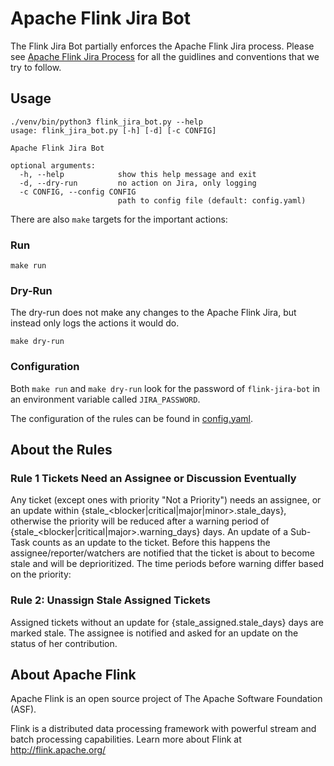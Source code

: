 # Apache Flink Jira Bot

The Flink Jira Bot partially enforces the Apache Flink Jira process. Please see [Apache Flink Jira Process](https://cwiki.apache.org/confluence/display/FLINK/Flink+Jira+Process) for all the guidlines and conventions that we try to follow.

## Usage

```
./venv/bin/python3 flink_jira_bot.py --help
usage: flink_jira_bot.py [-h] [-d] [-c CONFIG]

Apache Flink Jira Bot

optional arguments:
  -h, --help            show this help message and exit
  -d, --dry-run         no action on Jira, only logging
  -c CONFIG, --config CONFIG
                        path to config file (default: config.yaml)
```

There are also `make` targets for the important actions:

### Run
```
make run
```

### Dry-Run

The dry-run does not make any changes to the Apache Flink Jira, but instead only logs the actions it would do.

```
make dry-run
```

### Configuration

Both `make run` and `make dry-run` look for the password of `flink-jira-bot` in an environment variable called `JIRA_PASSWORD`. 

The configuration of the rules can be found in [config.yaml](config.yaml). 

## About the Rules

### Rule 1 Tickets Need an Assignee or Discussion Eventually

Any ticket (except ones with priority "Not a Priority") needs an assignee, or an update within {stale_<blocker|critical|major|minor>.stale_days}, otherwise the priority will be reduced after a warning period of {stale_<blocker|critical|major>.warning_days} days.
An update of a Sub-Task counts as an update to the ticket. 
Before this happens the assignee/reporter/watchers are notified that the ticket is about to become stale and will be deprioritized. 
The time periods before warning differ based on the priority: 

### Rule 2: Unassign Stale Assigned Tickets

Assigned tickets without an update for {stale_assigned.stale_days} days are marked stale. The assignee is notified and asked for an update on the status of her contribution.

## About Apache Flink

Apache Flink is an open source project of The Apache Software Foundation (ASF).

Flink is a distributed data processing framework with powerful stream and batch processing capabilities. Learn more about Flink at http://flink.apache.org/

